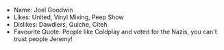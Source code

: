 - Name: Joel Goodwin
- Likes: United, Vinyl Mixing, Peep Show
- Dislikes: Dawdlers, Quiche, Citeh
- Favourite Quote: People like Coldplay and voted for the Nazis, you can't trust people Jeremy!
